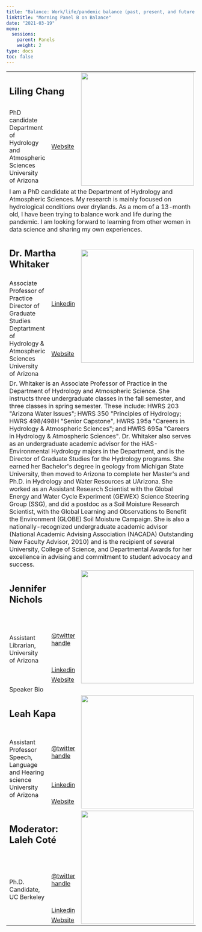 ```yaml
---
title: "Balance: Work/life/pandemic balance (past, present, and future struggles)"
linktitle: "Morning Panel B on Balance"
date: "2021-03-19"
menu:
  sessions:
    parent: Panels
    weight: 2
type: docs
toc: false
---
```


<TABLE class="bio-table">

  <!--- #################Speaker 1############## --->
  <TR>
    <TD COLSPAN="2">
      <h2>Liling Chang</h2>
    </TD>
    <TD ROWSPAN="2"><img style="float: left;" src="/img/liling-chang.jpg" width="300" /></TD>
  </TR>
  <TR>
    <TD>PhD candidate<br>Department of Hydrology and Atmospheric Sciences<br>University of Arizona</TD>
    <TD><i class="fa fa-link"></i> <a href="https://has.arizona.edu/people/liling-chang" target="_blank" rel="noopener">Website</a>
    </TD>
  </TR>
  <TR>
    <TD COLSPAN="3">I am a PhD candidate at the Department of Hydrology and Atmospheric Sciences. My research is mainly focused on hydrological conditions over drylands. As a mom of a 13-month old, I have been trying to balance work and life during
      the pandemic. I am looking forward to learning from other women in data science and sharing my own experiences. </TD>
  </TR>

  <!--- #################Speaker 2############## --->
  <TR>
    <TD COLSPAN="2">
      <h2>Dr. Martha Whitaker </h2>
    </TD>
    <TD ROWSPAN="3"><img style="float: left;" src="/img/martha-whitaker.jpg" width="300" /></TD>
  </TR>
  <TR>
    <TD ROWSPAN="2">
      Associate Professor of Practice<br>
      Director of Graduate Studies<br>
      Deptartment of Hydrology & Atmospheric Sciences<br>
      University of Arizona</TD>
    <TD><i class="fab fa-linkedin"></i> <a href="https://www.linkedin.com/in/martha-whitaker-29926a4/" target="_blank" rel="noopener">Linkedin</a>
    </TD>
  </TR>
  <TR>
    <TD><i class="fa fa-link"></i> <a href="https://has.arizona.edu/people/martha-pl-whitaker" target="_blank" rel="noopener">Website</a>
    </TD>
  </TR>
  <TR>
    <TD COLSPAN="3">Dr. Whitaker is an Associate Professor of Practice in the Department of Hydrology and Atmospheric Science. She instructs three undergraduate classes in the fall semester, and three classes in spring semester. These include: HWRS
      203 "Arizona Water Issues"; HWRS 350 "Principles of Hydrology; HWRS 498/498H "Senior Capstone", HWRS 195a "Careers in Hydrology & Atmospheric Sciences"; and HWRS 695a "Careers in Hydrology & Atmospheric Sciences". Dr. Whitaker also serves as an
      undergraduate academic advisor for the HAS-Environmental Hydrology majors in the Department, and is the Director of Graduate Studies for the Hydrology programs. She earned her Bachelor's degree in geology from Michigan State University, then
      moved to Arizona to complete her Master's and Ph.D. in Hydrology and Water Resources at UArizona. She worked as an Assistant Research Scientist with the Global Energy and Water Cycle Experiment (GEWEX) Science Steering Group (SSG), and did a
      postdoc as a Soil Moisture Research Scientist, with the Global Learning and Observations to Benefit the Environment (GLOBE) Soil Moisture Campaign. She is also a nationally-recognized undergraduate academic advisor (National Academic Advising
      Association (NACADA) Outstanding New Faculty Advisor, 2010) and is the recipient of several University, College of Science, and Departmental Awards for her excellence in advising and commitment to student advocacy and success.</TD>
  </TR>



  <!--- #################Speaker 3############## --->
  <TR>
    <TD COLSPAN="2">
      <h2>Jennifer Nichols</h2>
    </TD>
    <TD ROWSPAN="4"><img style="float: left;" src="https://widstucson.org/media/wids-logo.png" width="300" /></TD>
  </TR>
  <TR>
    <TD ROWSPAN="3">Assistant Librarian, University of Arizona</TD>
    <TD><i class="fab fa-twitter"></i> <a href="https://twitter.com/" target="_blank" rel="noopener"> @twitter handle</a>
    </TD>
  </TR>
  <TR>
    <TD><i class="fab fa-linkedin"></i> <a href="www.linkedin.com/in/" target="_blank" rel="noopener">Linkedin</a>
    </TD>
  </TR>
  <TR>
    <TD><i class="fa fa-link"></i> <a href="https://www.arizona.edu/am" target="_blank" rel="noopener">Website</a>
    </TD>
  </TR>
  <TR>
    <TD COLSPAN="3">Speaker Bio</TD>
  </TR>

  <!--- #################Speaker 4############## --->
  <TR>
    <TD COLSPAN="2">
      <h2>Leah Kapa</h2>
    </TD>
    <TD ROWSPAN="4"><img style="float: left;" src="https://widstucson.org/media/wids-logo.png" width="300" /></TD>
  </TR>
  <TR>
    <TD ROWSPAN="3">Assistant Professor<br>Speech, Language and Hearing science<br>University of Arizona
    </TD>
    <TD><i class="fab fa-twitter"></i> <a href="https://twitter.com/" target="_blank" rel="noopener"> @twitter handle</a>
    </TD>
  </TR>
  <TR>
    <TD><i class="fab fa-linkedin"></i> <a href="www.linkedin.com/in/" target="_blank" rel="noopener">Linkedin</a>
    </TD>
  </TR>
  <TR>
    <TD><i class="fa fa-link"></i> <a href="https://www.arizona.edu/am" target="_blank" rel="noopener">Website</a>
    </TD>
  </TR>

<!--- #################Moderator############## --->
<TR>
  <TD COLSPAN="2"><h2>Moderator: Laleh Coté</h2></TD>
  <TD ROWSPAN="4"><img style="float: left;" src="https://widstucson.org/media/wids-logo.png" width="300" /></TD>
</TR>
<TR>
  <TD ROWSPAN="3">Ph.D. Candidate, UC Berkeley</TD>
  <TD><i class="fab fa-twitter"></i> <a href="https://twitter.com/" target="_blank" rel="noopener"> @twitter handle</a></TD>
</TR>
<TR>
  <TD><i class="fab fa-linkedin"></i> <a href="www.linkedin.com/in/" target="_blank" rel="noopener">Linkedin</a></TD>
</TR>
<TR>
  <TD><i class="fa fa-link"></i> <a href="https://www.arizona.edu/am" target="_blank" rel="noopener">Website</a></TD>
</TR>
</TABLE>

